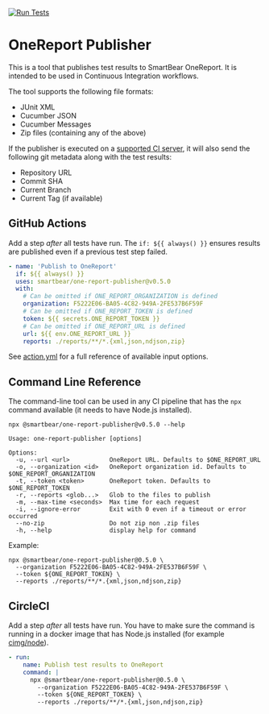 [![Run Tests](https://github.com/SmartBear/one-report-publisher/actions/workflows/test.yaml/badge.svg)](https://github.com/SmartBear/one-report-publisher/actions/workflows/test.yaml)

# OneReport Publisher

This is a tool that publishes test results to SmartBear OneReport. It is intended to be used in Continuous Integration workflows.

The tool supports the following file formats:

- JUnit XML
- Cucumber JSON
- Cucumber Messages
- Zip files (containing any of the above)

If the publisher is executed on a [supported CI server](https://github.com/cucumber/ci-environment#supported-ci-servers),
it will also send the following git metadata along with the test results:

- Repository URL
- Commit SHA
- Current Branch
- Current Tag (if available)

## GitHub Actions

Add a step _after_ all tests have run. The `if: ${{ always() }}` ensures results are published even if a previous test
step failed.

```yml
- name: 'Publish to OneReport'
  if: ${{ always() }}
  uses: smartbear/one-report-publisher@v0.5.0
  with:
    # Can be omitted if ONE_REPORT_ORGANIZATION is defined
    organization: F5222E06-BA05-4C82-949A-2FE537B6F59F
    # Can be omitted if ONE_REPORT_TOKEN is defined
    token: ${{ secrets.ONE_REPORT_TOKEN }}
    # Can be omitted if ONE_REPORT_URL is defined
    url: ${{ env.ONE_REPORT_URL }}
    reports: ./reports/**/*.{xml,json,ndjson,zip}
```

See [action.yml](./action.yml) for a full reference of available input options.

## Command Line Reference

The command-line tool can be used in any CI pipeline that has the `npx` command available (it needs to have Node.js installed).

```
npx @smartbear/one-report-publisher@v0.5.0 --help

Usage: one-report-publisher [options]

Options:
  -u, --url <url>           OneReport URL. Defaults to $ONE_REPORT_URL
  -o, --organization <id>   OneReport organization id. Defaults to $ONE_REPORT_ORGANIZATION
  -t, --token <token>       OneReport token. Defaults to $ONE_REPORT_TOKEN
  -r, --reports <glob...>   Glob to the files to publish
  -m, --max-time <seconds>  Max time for each request
  -i, --ignore-error        Exit with 0 even if a timeout or error occurred
  --no-zip                  Do not zip non .zip files
  -h, --help                display help for command
```

Example:

```
npx @smartbear/one-report-publisher@0.5.0 \
  --organization F5222E06-BA05-4C82-949A-2FE537B6F59F \
  --token ${ONE_REPORT_TOKEN} \
  --reports ./reports/**/*.{xml,json,ndjson,zip}
```

## CircleCI

Add a step _after_ all tests have run. You have to make sure the command is running in a docker image that has Node.js
installed (for example [cimg/node](https://circleci.com/developer/images/image/cimg/node)).

```yml
- run:
    name: Publish test results to OneReport
    command: |
      npx @smartbear/one-report-publisher@0.5.0 \
        --organization F5222E06-BA05-4C82-949A-2FE537B6F59F \
        --token ${ONE_REPORT_TOKEN} \
        --reports ./reports/**/*.{xml,json,ndjson,zip}
```
